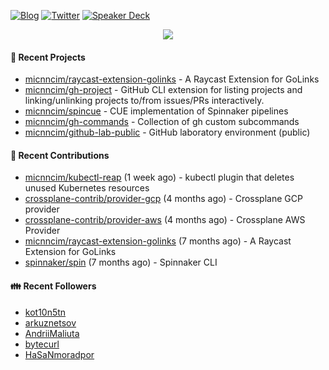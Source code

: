 [![Blog](https://img.shields.io/badge/Blog-0?style=flat-square&logo=gatsby&color=181717&logoColor=white)](https://micnncim.com)
[![Twitter](https://img.shields.io/badge/Twitter-0?style=flat-square&logo=twitter&color=1DA1F2&logoColor=white)](https://twitter.com/micnncim)
[![Speaker Deck](https://img.shields.io/badge/Speaker_Deck-0?style=flat-square&logo=speaker-deck&color=009287&logoColor=white)](https://speakerdeck.com/micnncim)

<p align="center">
<img src="https://github-readme-stats.vercel.app/api?username=micnncim&show_icons=true&count_private=true" />
</p>

#### 🍎 Recent Projects

- [micnncim/raycast-extension-golinks](https://github.com/micnncim/raycast-extension-golinks) - A Raycast Extension for GoLinks
- [micnncim/gh-project](https://github.com/micnncim/gh-project) - GitHub CLI extension for listing projects and linking/unlinking projects to/from issues/PRs interactively.
- [micnncim/spincue](https://github.com/micnncim/spincue) - CUE implementation of Spinnaker pipelines
- [micnncim/gh-commands](https://github.com/micnncim/gh-commands) - Collection of gh custom subcommands
- [micnncim/github-lab-public](https://github.com/micnncim/github-lab-public) - GitHub laboratory environment (public)

#### 🌱 Recent Contributions

- [micnncim/kubectl-reap](https://github.com/micnncim/kubectl-reap) (1 week ago) - kubectl plugin that deletes unused Kubernetes resources
- [crossplane-contrib/provider-gcp](https://github.com/crossplane-contrib/provider-gcp) (4 months ago) - Crossplane GCP provider
- [crossplane-contrib/provider-aws](https://github.com/crossplane-contrib/provider-aws) (4 months ago) - Crossplane AWS Provider
- [micnncim/raycast-extension-golinks](https://github.com/micnncim/raycast-extension-golinks) (7 months ago) - A Raycast Extension for GoLinks
- [spinnaker/spin](https://github.com/spinnaker/spin) (7 months ago) - Spinnaker CLI

#### 👪  Recent Followers

- [kot10n5tn](https://github.com/kot10n5tn)
- [arkuznetsov](https://github.com/arkuznetsov)
- [AndriiMaliuta](https://github.com/AndriiMaliuta)
- [bytecurl](https://github.com/bytecurl)
- [HaSaNmoradpor](https://github.com/HaSaNmoradpor)
